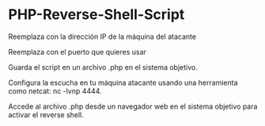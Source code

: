 # PHP-Reverse-Shell-Script

Reemplaza con la dirección IP de la máquina del atacante 

Reemplaza con el puerto que quieres usar

Guarda el script en un archivo .php en el sistema objetivo. 

Configura la escucha en tu máquina atacante usando una herramienta como netcat: nc -lvnp 4444. 

Accede al archivo .php desde un navegador web en el sistema objetivo para activar el reverse shell.
